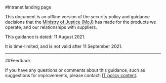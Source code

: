 #Intranet landing page

This document is an offline version of the security policy and guidance decisions that the [Ministry of Justice (MoJ)](https://www.gov.uk/government/organisations/ministry-of-justice) has made for the products we operate, and our relationships with suppliers.

This guidance is dated: 11 August 2021.

It is time-limited, and is not valid after 11 September 2021.

---

##Feedback

If you have any questions or comments about this guidance, such as suggestions for improvements, please contact: [IT policy content](mailto:itpolicycontent@digital.justice.gov.uk).

